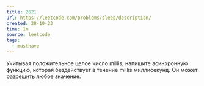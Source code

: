```yaml
---
title: 2621
url: https://leetcode.com/problems/sleep/description/
created: 28-10-23
time: 1m
source: leetcode
tags:
  - musthave
---
```


Учитывая положительное целое число millis, напишите асинхронную функцию, которая бездействует в течение millis миллисекунд. Он может разрешить любое значение.
